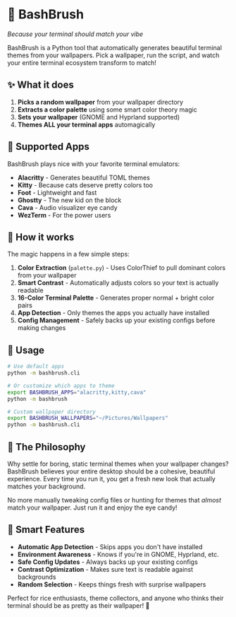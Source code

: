 # 🎨 BashBrush

*Because your terminal should match your vibe*

BashBrush is a Python tool that automatically generates beautiful terminal themes from your wallpapers. Pick a wallpaper, run the script, and watch your entire terminal ecosystem transform to match!

## ✨ What it does

1. **Picks a random wallpaper** from your wallpaper directory
2. **Extracts a color palette** using some smart color theory magic
3. **Sets your wallpaper** (GNOME and Hyprland supported)
4. **Themes ALL your terminal apps** automagically

## 🎯 Supported Apps

BashBrush plays nice with your favorite terminal emulators:
- **Alacritty** - Generates beautiful TOML themes
- **Kitty** - Because cats deserve pretty colors too
- **Foot** - Lightweight and fast
- **Ghostty** - The new kid on the block
- **Cava** - Audio visualizer eye candy
- **WezTerm** - For the power users

## 🚀 How it works

The magic happens in a few simple steps:

1. **Color Extraction** (`palette.py`) - Uses ColorThief to pull dominant colors from your wallpaper
2. **Smart Contrast** - Automatically adjusts colors so your text is actually readable
3. **16-Color Terminal Palette** - Generates proper normal + bright color pairs
4. **App Detection** - Only themes the apps you actually have installed
5. **Config Management** - Safely backs up your existing configs before making changes

## 🎲 Usage

```bash
# Use default apps
python -m bashbrush.cli

# Or customize which apps to theme
export BASHBRUSH_APPS="alacritty,kitty,cava"
python -m bashbrush

# Custom wallpaper directory
export BASHBRUSH_WALLPAPERS="~/Pictures/Wallpapers"
python -m bashbrush.cli
```

## 🎨 The Philosophy

Why settle for boring, static terminal themes when your wallpaper changes? BashBrush believes your entire desktop should be a cohesive, beautiful experience. Every time you run it, you get a fresh new look that actually matches your background.

No more manually tweaking config files or hunting for themes that *almost* match your wallpaper. Just run it and enjoy the eye candy!

## 🔧 Smart Features

- **Automatic App Detection** - Skips apps you don't have installed
- **Environment Awareness** - Knows if you're in GNOME, Hyprland, etc.
- **Safe Config Updates** - Always backs up your existing configs
- **Contrast Optimization** - Makes sure text is readable against backgrounds
- **Random Selection** - Keeps things fresh with surprise wallpapers

Perfect for rice enthusiasts, theme collectors, and anyone who thinks their terminal should be as pretty as their wallpaper! 🌈
